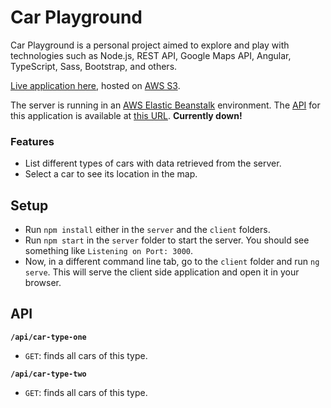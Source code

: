 # Car Playground

Car Playground is a personal project aimed to explore and play with technologies such as Node.js, REST API, Google Maps API, Angular, TypeScript, Sass, Bootstrap, and others.

[Live application here](http://car-playground.s3-website-us-east-1.amazonaws.com), hosted on [AWS S3](https://aws.amazon.com/es/s3).

The server is running in an [AWS Elastic Beanstalk](https://aws.amazon.com/es/elasticbeanstalk) environment. The [API](#api) for this application is available at [this URL](http://car-playground.us-east-1.elasticbeanstalk.com). **Currently down!**

### Features

- List different types of cars with data retrieved from the server.
- Select a car to see its location in the map.

## Setup

- Run `npm install` either in the `server` and the `client` folders.
- Run `npm start` in the `server` folder to start the server. You should see something like `Listening on Port: 3000`.
- Now, in a different command line tab, go to the `client` folder and run `ng serve`. This will serve the client side application and open it in your browser.

## API <a id="api"></a>

**`/api/car-type-one`**

 - `GET`: finds all cars of this type.

 **`/api/car-type-two`**

 - `GET`: finds all cars of this type.
